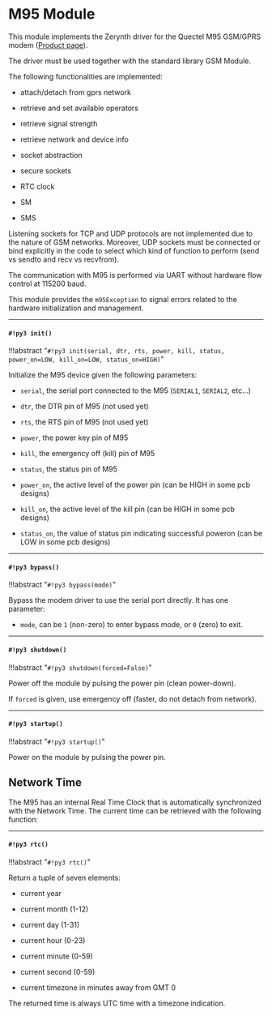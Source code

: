 # M95 Module

This module implements the Zerynth driver for the Quectel M95 GSM/GPRS modem ([Product page](https://www.quectel.com/product/m95.htm)).

The driver must be used together with the standard library GSM Module.

The following functionalities are implemented:


* attach/detach from gprs network


* retrieve and set available operators


* retrieve signal strength


* retrieve network and device info


* socket abstraction


* secure sockets


* RTC clock


* SM


* SMS

Listening sockets for TCP and UDP protocols are not implemented due to the nature of GSM networks.
Moreover, UDP sockets must be connected or bind explicitly in the code to select which kind of function to perform (send vs sendto and recv vs recvfrom).

The communication with M95 is performed via UART without hardware flow control at 115200 baud.

This module provides the `m95Exception` to signal errors related to the hardware initialization and management.


---
#### `#!py3 init()`

!!!abstract "`#!py3 init(serial, dtr, rts, power, kill, status, power_on=LOW, kill_on=LOW, status_on=HIGH)`"

Initialize the M95 device given the following parameters:


* ```serial```, the serial port connected to the M95 (`SERIAL1`, `SERIAL2`, etc…)


* ```dtr```, the DTR pin of M95 (not used yet)


* ```rts```, the RTS pin of M95 (not used yet)


* ```power```, the power key pin of M95


* ```kill```, the emergency off (kill) pin of M95


* ```status```, the status pin of M95


* ```power_on```, the active level of the power pin (can be HIGH in some pcb designs)


* ```kill_on```, the active level of the kill pin (can be HIGH in some pcb designs)


* ```status_on```, the value of status pin indicating successful poweron (can be LOW in some pcb designs)


---
#### `#!py3 bypass()`

!!!abstract "`#!py3 bypass(mode)`"

Bypass the modem driver to use the serial port directly. It has one parameter:


* ```mode```, can be ```1``` (non-zero) to enter bypass mode, or ```0``` (zero) to exit.


---
#### `#!py3 shutdown()`

!!!abstract "`#!py3 shutdown(forced=False)`"

Power off the module by pulsing the power pin (clean power-down).

If ```forced``` is given, use emergency off (faster, do not detach from network).


---
#### `#!py3 startup()`

!!!abstract "`#!py3 startup()`"

Power on the module by pulsing the power pin.

## Network Time

The M95 has an internal Real Time Clock that is automatically synchronized with the Network Time.
The current time can be retrieved with the following function:


---
#### `#!py3 rtc()`

!!!abstract "`#!py3 rtc()`"

Return a tuple of seven elements:


* current year


* current month (1-12)


* current day (1-31)


* current hour (0-23)


* current minute (0-59)


* current second (0-59)


* current timezone in minutes away from GMT 0

The returned time is always UTC time with a timezone indication.
